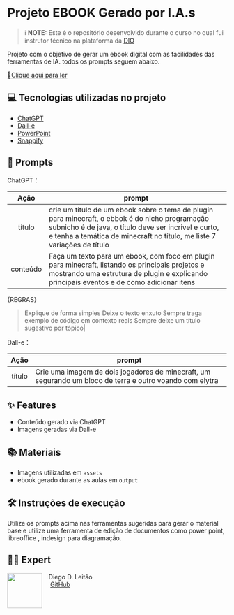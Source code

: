 # Projeto EBOOK Gerado por I.A.s


 > ℹ️ **NOTE:** Este é o repositório desenvolvido durante o curso no qual fui instrutor técnico na plataforma da [DIO](https://dio.me)

Projeto com o objetivo de gerar um ebook digital com as facilidades das ferramentas de IA. todos os prompts
seguem abaixo.

<a href="https://github.com/Dantesys/prompts-recipe-to-create-a-ebook/output/Ebook - Do Zero ao Criativo.pdf" title="View PDF now"> 📕Clique aqui para ler</a>

## 💻 Tecnologias utilizadas no projeto

- [ChatGPT](https://chat.openai.com/) 
- [Dall-e](https://www.midjourney.com/app/)
- [PowerPoint](https://www.microsoft.com/en/microsoft-365/powerpoint)
- [Snappify](https://snappify.com/)
## 🧠 Prompts


ChatGPT：

|   Ação   | prompt                                                                                                                                                                                                                                                                         |
| :------: | ------------------------------------------------------------------------------------------------------------------------------------------------------------------------------------------------------------------------------------------------------------------------------ |
|  título  | crie um título de um ebook sobre o tema de plugin para minecraft, o ebbok é do nicho programação subnicho é de java, o título deve ser incrivel e curto, e tenha a temática de minecraft no título, me liste 7 variações de título|
| conteúdo | Faça um texto para um ebook, com foco em plugin para minecraft, listando os principais projetos e mostrando uma estrutura de plugin e explicando principais eventos e de como adicionar itens
{REGRAS}
>Explique de forma simples
>Deixe o texto enxuto
>Sempre traga exemplo de código em contexto reais
>Sempre deixe um título sugestivo por tópico|


Dall-e：

|  Ação  | prompt                                                                                 |
| :----: | -------------------------------------------------------------------------------------- |
| título | Crie uma imagem de dois jogadores de minecraft, um segurando um bloco de terra e outro voando com elytra |

## ✨ Features

- Conteúdo gerado via ChatGPT
- Imagens geradas via Dall-e

## 📚 Materiais

- Imagens utilizadas em `assets`
- ebook gerado durante as aulas em `output`

## 🛠️ Instruções de execução

Utilize os prompts acima nas ferramentas sugeridas para gerar o material base e utilize uma ferramenta de edição de documentos como power point, libreoffice , indesign para diagramação.

## 👨‍💻 Expert

<p>
    <img 
      align=left 
      margin=10 
      width=80 
      src="https://avatars.githubusercontent.com/u/60984773?s=40&v=4"
    />
    <p>&nbsp&nbsp&nbspDiego D. Leitão<br>
    &nbsp&nbsp&nbsp
    <a href="https://github.com/Dantesys">
    GitHub</a></p>
</p>
<br/><br/>
<p>
